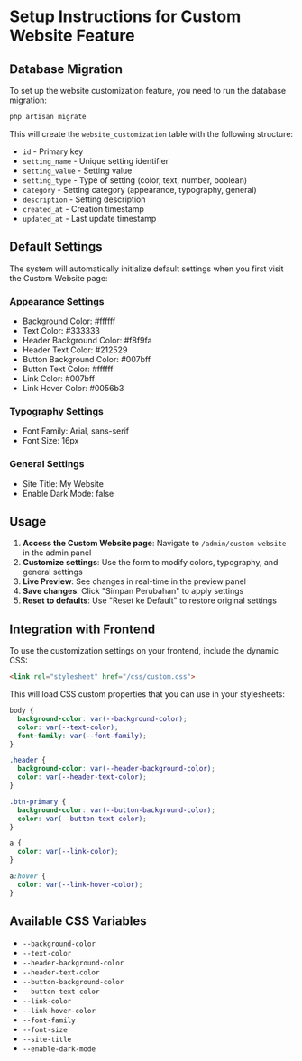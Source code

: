 # Setup Instructions for Custom Website Feature

## Database Migration

To set up the website customization feature, you need to run the database migration:

```bash
php artisan migrate
```

This will create the `website_customization` table with the following structure:
- `id` - Primary key
- `setting_name` - Unique setting identifier
- `setting_value` - Setting value
- `setting_type` - Type of setting (color, text, number, boolean)
- `category` - Setting category (appearance, typography, general)
- `description` - Setting description
- `created_at` - Creation timestamp
- `updated_at` - Last update timestamp

## Default Settings

The system will automatically initialize default settings when you first visit the Custom Website page:

### Appearance Settings
- Background Color: #ffffff
- Text Color: #333333
- Header Background Color: #f8f9fa
- Header Text Color: #212529
- Button Background Color: #007bff
- Button Text Color: #ffffff
- Link Color: #007bff
- Link Hover Color: #0056b3

### Typography Settings
- Font Family: Arial, sans-serif
- Font Size: 16px

### General Settings
- Site Title: My Website
- Enable Dark Mode: false

## Usage

1. **Access the Custom Website page**: Navigate to `/admin/custom-website` in the admin panel
2. **Customize settings**: Use the form to modify colors, typography, and general settings
3. **Live Preview**: See changes in real-time in the preview panel
4. **Save changes**: Click "Simpan Perubahan" to apply settings
5. **Reset to defaults**: Use "Reset ke Default" to restore original settings

## Integration with Frontend

To use the customization settings on your frontend, include the dynamic CSS:

```html
<link rel="stylesheet" href="/css/custom.css">
```

This will load CSS custom properties that you can use in your stylesheets:

```css
body {
  background-color: var(--background-color);
  color: var(--text-color);
  font-family: var(--font-family);
}

.header {
  background-color: var(--header-background-color);
  color: var(--header-text-color);
}

.btn-primary {
  background-color: var(--button-background-color);
  color: var(--button-text-color);
}

a {
  color: var(--link-color);
}

a:hover {
  color: var(--link-hover-color);
}
```

## Available CSS Variables

- `--background-color`
- `--text-color`
- `--header-background-color`
- `--header-text-color`
- `--button-background-color`
- `--button-text-color`
- `--link-color`
- `--link-hover-color`
- `--font-family`
- `--font-size`
- `--site-title`
- `--enable-dark-mode`